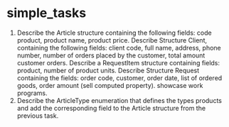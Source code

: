 # simple_tasks

1. Describe the Article structure containing the following fields: code
product, product name, product price. Describe Structure
Client, containing the following fields: client code, full name, address, phone number,
number of orders placed by the customer, total amount
customer orders. Describe a RequestItem structure containing
fields: product, number of product units. Describe Structure
Request containing the fields: order code, customer, order date,
list of ordered goods, order amount (sell
computed property). showcase work
programs.
2. Describe the ArticleType enumeration that defines the types
products and add the corresponding field to the Article structure
from the previous task.